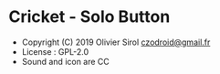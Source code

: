 # Cricket - Solo Button

* Copyright (C) 2019 Olivier Sirol <czodroid@gmail.fr>
* License : GPL-2.0
* Sound and icon are CC
